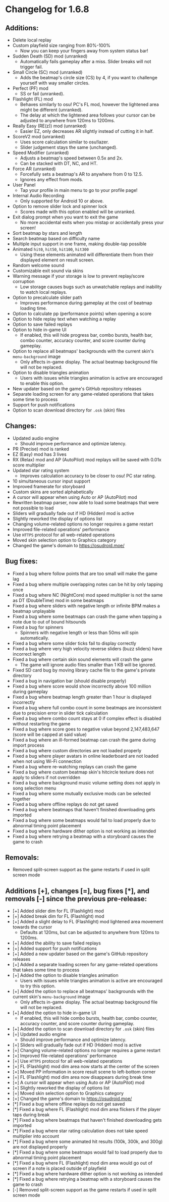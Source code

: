 Changelog for 1.6.8
===================
## Additions:

- Delete local replay
- Custom playfield size ranging from 80%-100%
    - Now you can keep your fingers away from system status bar!
- Sudden Death (SD) mod (unranked)
    - Automatically fails gameplay after a miss. Slider breaks will not trigger fail.
- Small Circle (SC) mod (unranked)
    - Adds the beatmap's circle size (CS) by 4, if you want to challenge yourself with way smaller circles.
- Perfect (PF) mod
    - SS or fail (unranked).
- Flashlight (FL) mod
    - Behaves similarly to osu! PC's FL mod, however the lightened area might be different (unranked).
    - The delay at which the lightened area follows your cursor can be adjusted to anywhere from 120ms to 1200ms.
- Really Easy (RE(z)) mod (unranked)
    - Easier EZ, only decreases AR slightly instead of cutting it in half.
- ScoreV2 mod (unranked)
    - Uses score calculation similar to osu!lazer.
    - Slider judgement stays the same (unchanged).
- Speed Modifier (unranked)
    - Adjusts a beatmap's speed between 0.5x and 2x.
    - Can be stacked with DT, NC, and HT.
- Force AR (unranked)
    - Forcefully sets a beatmap's AR to anywhere from 0 to 12.5.
    - Ignores any effect from mods.
- User Panel
    - Tap your profile in main menu to go to your profile page!
- Internal Audio Recording
    - Only supported for Android 10 or above.
- Option to remove slider lock and spinner lock
    - Scores made with this option enabled will be unranked.
- Exit dialog prompt when you want to exit the game
    - No more accidental exits when you mistap or accidentally press your screen!
- Sort beatmap by stars and length
- Search beatmap based on difficulty name
- Multiple input support in one frame, making double-tap possible
- Animated `hit0`, `hit50`, `hit100`, `hit300`
    - Using these elements animated will differentiate them from their displayed element on result screen.
- Random welcome sound
- Customizable exit sound via skins
- Warning message if your storage is low to prevent replay/score corruption
    - Low storage causes bugs such as unwatchable replays and inability to watch local replays.
- Option to precalculate slider path
    - Improves performance during gameplay at the cost of beatmap loading time.
- Option to calculate pp (performance points) when opening a score
- Option to hide replay text when watching a replay
- Option to save failed replays
- Option to hide in-game UI
    - If enabled, this will hide progress bar, combo bursts, health bar, combo counter, accuracy counter, and score counter during gameplay.
- Option to replace all beatmaps' backgrounds with the current skin's `menu-background` image
    - Only affects in-game display. The actual beatmap background file will not be replaced.
- Option to disable triangles animation
    - Users with issues while triangles animation is active are encouraged to enable this option.
- New updater based on the game's GitHub repository releases
- Separate loading screen for any game-related operations that takes some time to process
- Support for push notifications
- Option to scan download directory for `.osk` (skin) files

## Changes:

- Updated audio engine
    - Should improve performance and optimize latency.
- PR (Precise) mod is ranked
- EZ (Easy) mod has 3 lives
- RX (Relax) mod and AP (AutoPilot) mod replays will be saved with 0.01x score multiplier
- Updated star rating system
  - Improves calculation accuracy to be closer to osu! PC star rating.
- 10 simultaneous cursor input support
- Improved framerate for storyboard
- Custom skins are sorted alphabetically
- A cursor will appear when using Auto or AP (AutoPilot) mod
- Rewritten beatmap parser, now able to load some beatmaps that were not possible to load
- Sliders will gradually fade out if HD (Hidden) mod is active
- Slightly reworked the display of options list
- Changing volume-related options no longer requires a game restart
- Improved file-related operations' performance
- Use `HTTPS` protocol for all web-related operations
- Moved skin selection option to Graphics category
- Changed the game's domain to https://osudroid.moe/

## Bug fixes:

- Fixed a bug where follow points that are too small will make the game lag
- Fixed a bug where multiple overlapping notes can be hit by only tapping once
- Fixed a bug where NC (NightCore) mod speed multiplier is not the same as DT (DoubleTime) mod in some beatmaps
- Fixed a bug where sliders with negative length or infinite BPM makes a beatmap unplayable
- Fixed a bug where some beatmaps can crash the game when tapping a note due to out of bound hitsounds
- Fixed a bug for spinners
  - Spinners with negative length or less than 50ms will spin automatically.
- Fixed a bug where some slider ticks fail to display correctly
- Fixed a bug where very high velocity reverse sliders (buzz sliders) have incorrect length
- Fixed a bug where certain skin sound elements will crash the game
  - The game will ignore audio files smaller than 1 KB will be ignored.
- Fixed SD card bug by moving library cache file to the game's private directory
- Fixed a bug in navigation bar (should disable properly)
- Fixed a bug where score would show incorrectly above 100 million during gameplay
- Fixed a bug where beatmap length greater than 1 hour is displayed incorrectly
- Fixed a bug where full combo count in some beatmaps are inconsistent due to precision error in slider tick calculation
- Fixed a bug where combo count stays at 0 if complex effect is disabled without restarting the game
- Fixed a bug where score goes to negative value beyond 2,147,483,647 (score will be capped at said value)
- Fixed a bug where an ill-formed beatmap can crash the game during import process
- Fixed a bug where custom directories are not loaded properly
- Fixed a bug where player avatars in online leaderboard are not loaded when not using Wi-Fi connection
- Fixed a bug where re-watching replays can crash the game
- Fixed a bug where custom beatmap skin's hitcircle texture does not apply to sliders if not overridden
- Fixed a bug where background music volume setting does not apply in song selection menu
- Fixed a bug where some mutually exclusive mods can be selected together
- Fixed a bug where offline replays do not get saved
- Fixed a bug where beatmaps that haven't finished downloading gets imported
- Fixed a bug where some beatmaps would fail to load properly due to abnormal timing point placement
- Fixed a bug where hardware dither option is not working as intended
- Fixed a bug where retrying a beatmap with a storyboard causes the game to crash

## Removals:

- Removed split-screen support as the game restarts if used in split screen mode

## Additions [+], changes [=], bug fixes [*], and removals [-] since the previous pre-release:

- [+] Added slider dim for FL (Flashlight) mod
- [+] Added break dim for FL (Flashlight) mod
- [+] Added a slight delay to FL (Flashlight) mod lightened area movement towards the cursor
  - Defaults at 120ms, but can be adjusted to anywhere from 120ms to 1200ms.
- [+] Added the ability to save failed replays
- [+] Added support for push notifications
- [+] Added a new updater based on the game's GitHub repository releases
- [+] Added a separate loading screen for any game-related operations that takes some time to process
- [+] Added the option to disable triangles animation
  - Users with issues while triangles animation is active are encouraged to try this option.
- [+] Added the option to replace all beatmaps' backgrounds with the current skin's `menu-background` image
  - Only affects in-game display. The actual beatmap background file will not be replaced.
- [+] Added the option to hide in-game UI
  - If enabled, this will hide combo bursts, health bar, combo counter, accuracy counter, and score counter during gameplay.
- [+] Added the option to scan download directory for `.osk` (skin) files
- [=] Updated audio engine
  - Should improve performance and optimize latency.
- [=] Sliders will gradually fade out if HD (Hidden) mod is active
- [=] Changing volume-related options no longer requires a game restart
- [=] Improved file-related operations' performance
- [=] Use `HTTPS` protocol for all web-related operations
- [=] FL (Flashlight) mod dim area now starts at the center of the screen
- [=] Moved PP information in score result scene to left-bottom corner
- [=] FL (Flashlight) mod dim area now disappears during break time
- [=] A cursor will appear when using Auto or AP (AutoPilot) mod
- [=] Slightly reworked the display of options list
- [=] Moved skin selection option to Graphics category
- [=] Changed the game's domain to https://osudroid.moe/
- [*] Fixed a bug where offline replays do not get saved
- [*] Fixed a bug where FL (Flashlight) mod dim area flickers if the player taps during break
- [*] Fixed a bug where beatmaps that haven't finished downloading gets imported
- [*] Fixed a bug where star rating calculation does not take speed multiplier into account
- [*] Fixed a bug where some animated hit results (100k, 300k, and 300g) are not displayed properly
- [*] Fixed a bug where some beatmaps would fail to load properly due to abnormal timing point placement
- [*] Fixed a bug where FL (Flashlight) mod dim area would go out of screen if a note is placed outside of playfield
- [*] Fixed a bug where hardware dither option is not working as intended
- [*] Fixed a bug where retrying a beatmap with a storyboard causes the game to crash
- [-] Removed split-screen support as the game restarts if used in split screen mode
